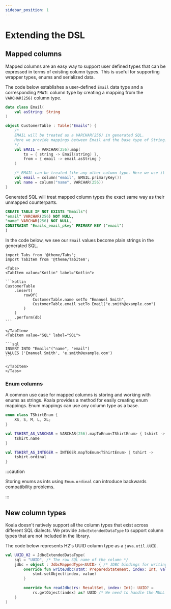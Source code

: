 ```yaml
---
sidebar_position: 1
---
```


# Extending the DSL

## Mapped columns

Mapped columns are an easy way to support user defined types that can be expressed
in terms of existing column types.
This is useful for supporting wrapper types, enums and serialized data.

The code below establishes a user-defined `Email` data type and a corresponding `EMAIL`
column type by creating a mapping from the `VARCHAR(256)` column type.

```kotlin
data class Email(
    val asString: String
)

object CustomerTable : Table("Emails") {
    /*
    EMAIL will be treated as a VARCHAR(256) in generated SQL.
    Here we provide mappings between Email and the base type of String.
    */
    val EMAIL = VARCHAR(256).map(
        to = { string -> Email(string) },
        from = { email -> email.asString }
    )

    /* EMAIL can be treated like any other column type. Here we use it as a primary key. */
    val email = column("email", EMAIL.primaryKey())
    val name = column("name", VARCHAR(256))
}
```

Generated SQL will treat mapped column types the exact same way as their unmapped counterparts.

```sql title="SQL"
CREATE TABLE IF NOT EXISTS "Emails"(
"email" VARCHAR(256) NOT NULL,
"name" VARCHAR(256) NOT NULL,
CONSTRAINT "Emails_email_pkey" PRIMARY KEY ("email")
)
```

In the code below, we see our `Email` values become plain strings in the generated SQL.

````mdx-code-block
import Tabs from '@theme/Tabs';
import TabItem from '@theme/TabItem';

<Tabs>
<TabItem value="Kotlin" label="Kotlin">

```kotlin
CustomerTable
    .insert(
        rowOf(
            CustomerTable.name setTo "Emanuel Smith",
            CustomerTable.email setTo Email("e.smith@example.com")
        )
    )
    .perform(db)
```

</TabItem>
<TabItem value="SQL" label="SQL">

```sql
INSERT INTO "Emails"("name", "email")
VALUES ('Emanuel Smith', 'e.smith@example.com')
```

</TabItem>
</Tabs>
````

### Enum columns

A common use case for mapped columns is storing and working with enums as strings.
Koala provides a method for easily creating enum mappings. Enum mappings can use any column
type as a base.

```kotlin
enum class TShirtEnum {
    XS, S, M, L, XL;
}

val TSHIRT_AS_VARCHAR = VARCHAR(256).mapToEnum<TShirtEnum> { tshirt ->
    tshirt.name
}

val TSHIRT_AS_INTEGER = INTEGER.mapToEnum<TShirtEnum> { tshirt ->
    tshirt.ordinal
}
```

:::caution

Storing enums as ints using `Enum.ordinal` can introduce backwards compatibility problems.

:::

## New column types

Koala doesn't natively support all the column types that exist across different SQL dialects.
We provide `JdbcExtendedDataType` to support column types that are not
included in the library.

The code below represents H2's UUID column type as a `java.util.UUID`.

```kotlin
val UUID_H2 = JdbcExtendedDataType(
    sql = "UUID", /* The raw SQL name of the column */
    jdbc = object : JdbcMappedType<UUID> { /* JDBC bindings for writing and reading UUIDs */
        override fun writeJdbc(stmt: PreparedStatement, index: Int, value: UUID) {
            stmt.setObject(index, value)
        }

        override fun readJdbc(rs: ResultSet, index: Int): UUID? =
            rs.getObject(index) as? UUID /* We need to handle the NULL case */
    }
)
```

